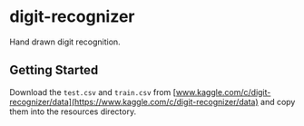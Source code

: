 # digit-recognizer

Hand drawn digit recognition.

## Getting Started

Download the `test.csv` and `train.csv` from [www.kaggle.com/c/digit-recognizer/data](https://www.kaggle.com/c/digit-recognizer/data) and copy them into the resources directory.